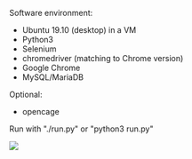 Software environment:
- Ubuntu 19.10 (desktop) in a VM
- Python3
- Selenium
- chromedriver (matching to Chrome version)
- Google Chrome
- MySQL/MariaDB

Optional:
- opencage

Run with "./run.py" or "python3 run.py"

![](preview.gif)
